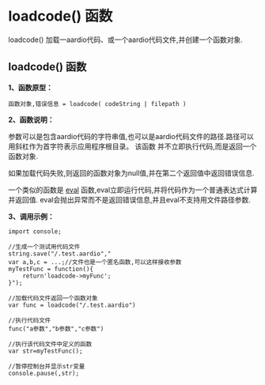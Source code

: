 # loadcode() 函数

loadcode() 加载一aardio代码、或一个aardio代码文件,并创建一个函数对象.

## loadcode() 函数

**1、函数原型：**

``` aau
函数对象,错误信息 = loadcode( codeString | filepath )
```


**2、函数说明：**

参数可以是包含aardio代码的字符串值,也可以是aardio代码文件的路径.路径可以用斜杠作为首字符表示应用程序根目录。
	该函数 并不立即执行代码,而是返回一个函数对象.

 如果加载代码失败,则返回的函数对象为null值,并在第二个返回值中返回错误信息.

 一个类似的函数是 [eval](kernel%20functions/eval) 函数,eval立即运行代码,并将代码作为一个普通表达式计算并返回值.
eval会抛出异常而不是返回错误信息,并且eval不支持用文件路径参数.


**3、调用示例：**

``` aau
import console;

//生成一个测试用代码文件
string.save("/.test.aardio","
var a,b,c = ...;//文件也是一个匿名函数,可以这样接收参数
myTestFunc = function(){
    return'loadcode->myFunc';
}");

//加载代码文件返回一个函数对象
var func = loadcode("/.test.aardio")

//执行代码文件
func("a参数","b参数","c参数")

//执行该代码文件中定义的函数
var str=myTestFunc();

//暂停控制台并显示str变量
console.pause(,str);
```
